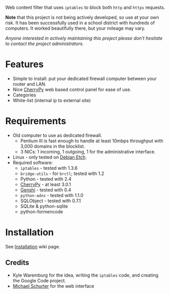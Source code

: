 Web content filter that uses `iptables` to block both `http` and `https` requests.

**Note** that this project is not being actively developed, so use at your own risk.  It has been successfully used in a school district with hundreds of computers.  It worked beautifully there, but your mileage may vary.

_Anyone interested in actively maintaining this project please don't hesitate to contact the project administrators._

# Features #

  * Simple to install: put your dedicated firewall computer between your router and LAN.
  * Nice [CherryPy](http://www.cherrypy.org) web based control panel for ease of use.
  * Categories
  * White-list (internal ip to external site)

# Requirements #

  * Old computer to use as dedicated firewall.
    * Pentium III is fast enough to handle at least 10mbps throughput with 3,000 domains in the blocklist.
    * 3 NICs: 1 incoming, 1 outgoing, 1 for the administrative interface.
  * Linux - only tested on [Debian Etch](http://www.debian.org/releases/etch/).
  * Required software:
    * `iptables` - tested with 1.3.6
    * `bridge-utils` - for `brctl`; tested with 1.2
    * Python - tested with 2.4
    * [CherryPy](http://www.cherrypy.org/wiki/CherryPyDownload) - at least 3.0.1
    * [Genshi](http://genshi.edgewall.org/wiki/Download) - tested with 0.4
    * `python-adns` - tested with 1.1.0
    * SQLObject - tested with 0.7.1
    * SQLite & python-sqlite
    * python-formencode

# Installation #

See [Installation](Installation.md) wiki page.

## Credits ##

  * Kyle Waremburg for the idea, writing the `iptables` code, and creating the Google Code project.
  * [Michael Schurter](http://michael.susens-schurter.com/) for the web interface
